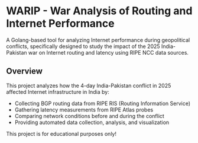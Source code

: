 # WARIP - War Analysis of Routing and Internet Performance

A Golang-based tool for analyzing Internet performance during geopolitical conflicts, specifically designed to study the impact of the 2025 India-Pakistan war on Internet routing and latency using RIPE NCC data sources.

## Overview

This project analyzes how the 4-day India-Pakistan conflict in 2025 affected Internet infrastructure in India by:
- Collecting BGP routing data from RIPE RIS (Routing Information Service)
- Gathering latency measurements from RIPE Atlas probes
- Comparing network conditions before and during the conflict
- Providing automated data collection, analysis, and visualization

This project is for educational purposes only!
